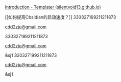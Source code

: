 

[Introduction - Templater (silentvoid13.github.io)](https://silentvoid13.github.io/Templater/)

[[如何提高Obsidian的启动速度？]]
330327199211211873

cdd2zju@gmail.com

330327199211211873

cdd2zju@gmail.com

&sj1
330327199211211873

cdd2zju@gmail.com

&sj1
